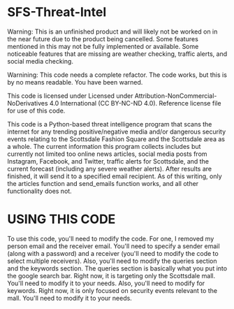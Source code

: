 # SFS-Threat-Intel

Warning: This is an unfinished product and will likely not be worked on in the near future due to the product being cancelled. Some features mentioned in this may not be fully implemented or available. Some noticeable features that are missing are weather checking, traffic alerts, and social media checking. 

Warnining: This code needs a complete refactor. The code works, but this is by no means readable. You have been warned. 

This code is licensed under Licensed under Attribution-NonCommercial-NoDerivatives 4.0 International (CC BY-NC-ND 4.0). Reference license file for use of this code.

This code is a Python-based threat intelligence program that scans the internet for any trending positive/negative media and/or dangerous security events relating to the Scottsdale Fashion Square and the Scottsdale area as a whole. The current information this program collects includes but currently not limited too online news articles, social media posts from Instagram, Facebook, and Twitter, traffic alerts for Scottsdale, and the current forecast (including any severe weather alerts). After results are finished, it will send it to a specified email recipient. As of this writing, only the articles function and send_emails function works, and all other functionality does not. 

# USING THIS CODE

To use this code, you'll need to modify the code. For one, I removed my person email and the receiver email. You'll need to specify a sender email (along with a password) and a receiver (you'll need to modify the code to select multiple receivers). Also, you'll need to modify the queries section and the keywords section. The queries section is basically what you put into the google search bar. Right now, it is targeting only the Scottsdale mall. You'll need to modify it to your needs. Also, you'll need to modify for keywords. Right now, it is only focused on security events relevant to the mall. You'll need to modify it to your needs. 

